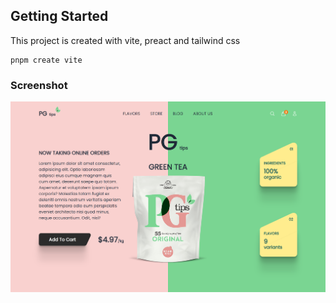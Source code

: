 ## Getting Started

This project is created with vite, preact and tailwind css

```shell
pnpm create vite
```

### Screenshot

![Screenshot](screenshot.png)
